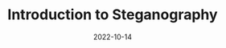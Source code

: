 ---
title: Introduction to Steganography
date: 2022-10-14
showDateUpdated: false
# showReadingTime: false
# showWordCount: false
tags: [MonSec, steganography, forensics, C, LaTeX, TeX, Kali, Linux]
externalUrl: https://youtu.be/oc_Ndi7p3Eg
_build: {render: link}
xml: false
---